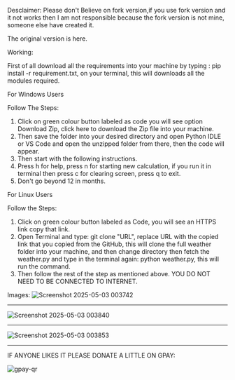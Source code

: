 Desclaimer: Please don't Believe on fork version,if you use fork version and it not works then I am not responsible because the fork version is not mine, someone else have created it.

The original version is here.

Working:

First of all download all the requirements into your machine by typing : pip install -r requirement.txt, on your terminal, this will downloads all the modules required.

For Windows Users

Follow The Steps:

1. Click on green colour button labeled as code you will see option Download Zip, click here to download the Zip file into your machine.
2. Then save the folder into your desired directory and open Python IDLE or VS Code and open the unzipped folder from there, then the code will appear.
3. Then start with the following instructions.
4. Press h for help, press n for starting new calculation, if you run it in terminal then press c for clearing screen, press q to exit.
5. Don't go beyond 12 in months.

For Linux Users

Follow the Steps:

1. Click on green colour button labeled as Code, you will see an HTTPS link copy that link.
2. Open Terminal and type: git clone "URL", replace URL with the copied link that you copied from the GitHub, this will clone the full weather folder into your machine, and then change directory then fetch the weather.py and type in the terminal again: python weather.py, this will run the command.
3. Then follow the rest of the step as mentioned above.
YOU DO NOT NEED TO BE CONNECTED TO INTERNET.

Images:
![Screenshot 2025-05-03 003742](https://github.com/user-attachments/assets/4d2403db-8c17-423f-b116-39ab8a2ca349)
**********************************************************************************************************************************************************************************************************

![Screenshot 2025-05-03 003840](https://github.com/user-attachments/assets/e19c9bc2-8767-4a23-a741-d5695338a130)
**********************************************************************************************************************************************************************************************************

![Screenshot 2025-05-03 003853](https://github.com/user-attachments/assets/cab4d851-9e47-41f7-a810-69b370fb25f0)
**********************************************************************************************************************************************************************************************************

IF ANYONE LIKES IT PLEASE DONATE A LITTLE ON GPAY:

![gpay-qr](https://github.com/user-attachments/assets/b77b0f6b-b7ee-45d4-8f7c-ab645a0eb5ea)
